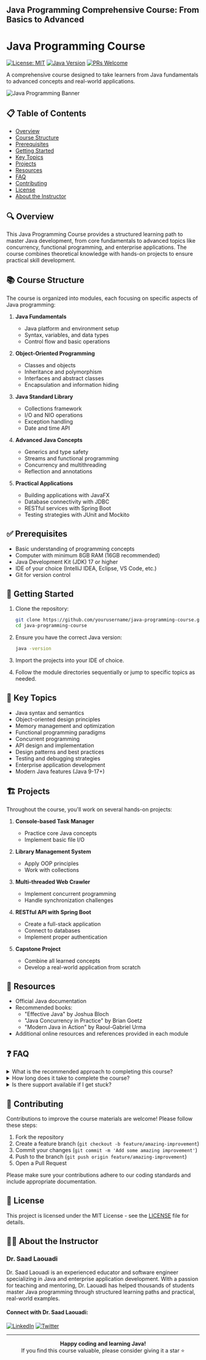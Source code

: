 ## Java Programming Comprehensive Course: From Basics to Advanced
# Java Programming Course

[![License: MIT](https://img.shields.io/badge/License-MIT-yellow.svg)](https://opensource.org/licenses/MIT)
[![Java Version](https://img.shields.io/badge/java-21%2B-blue)](https://www.oracle.com/java/technologies/downloads/#java21)
[![PRs Welcome](https://img.shields.io/badge/PRs-welcome-brightgreen.svg)](http://makeapullrequest.com)

A comprehensive course designed to take learners from Java fundamentals to advanced concepts and real-world applications.

![Java Programming Banner](https://via.placeholder.com/1200x300?text=Java+Programming+Course)

## 📋 Table of Contents

- [Overview](#overview)
- [Course Structure](#course-structure)
- [Prerequisites](#prerequisites)
- [Getting Started](#getting-started)
- [Key Topics](#key-topics)
- [Projects](#projects)
- [Resources](#resources)
- [FAQ](#faq)
- [Contributing](#contributing)
- [License](#license)
- [About the Instructor](#about-the-instructor)

## 🔍 Overview

This Java Programming Course provides a structured learning path to master Java development, from core fundamentals to advanced topics like concurrency, functional programming, and enterprise applications. The course combines theoretical knowledge with hands-on projects to ensure practical skill development.

## 📚 Course Structure

The course is organized into modules, each focusing on specific aspects of Java programming:

1. **Java Fundamentals**
   - Java platform and environment setup
   - Syntax, variables, and data types
   - Control flow and basic operations

2. **Object-Oriented Programming**
   - Classes and objects
   - Inheritance and polymorphism
   - Interfaces and abstract classes
   - Encapsulation and information hiding

3. **Java Standard Library**
   - Collections framework
   - I/O and NIO operations
   - Exception handling
   - Date and time API

4. **Advanced Java Concepts**
   - Generics and type safety
   - Streams and functional programming
   - Concurrency and multithreading
   - Reflection and annotations

5. **Practical Applications**
   - Building applications with JavaFX
   - Database connectivity with JDBC
   - RESTful services with Spring Boot
   - Testing strategies with JUnit and Mockito

## ✅ Prerequisites

- Basic understanding of programming concepts
- Computer with minimum 8GB RAM (16GB recommended)
- Java Development Kit (JDK) 17 or higher
- IDE of your choice (IntelliJ IDEA, Eclipse, VS Code, etc.)
- Git for version control

## 🚀 Getting Started

1. Clone the repository:
   ```bash
   git clone https://github.com/yourusername/java-programming-course.git
   cd java-programming-course
   ```

2. Ensure you have the correct Java version:
   ```bash
   java -version
   ```

3. Import the projects into your IDE of choice.

4. Follow the module directories sequentially or jump to specific topics as needed.

## 📝 Key Topics

- Java syntax and semantics
- Object-oriented design principles
- Memory management and optimization
- Functional programming paradigms
- Concurrent programming
- API design and implementation
- Design patterns and best practices
- Testing and debugging strategies
- Enterprise application development
- Modern Java features (Java 9-17+)

## 🏗️ Projects

Throughout the course, you'll work on several hands-on projects:

1. **Console-based Task Manager**
   - Practice core Java concepts
   - Implement basic file I/O

2. **Library Management System**
   - Apply OOP principles
   - Work with collections

3. **Multi-threaded Web Crawler**
   - Implement concurrent programming
   - Handle synchronization challenges

4. **RESTful API with Spring Boot**
   - Create a full-stack application
   - Connect to databases
   - Implement proper authentication

5. **Capstone Project**
   - Combine all learned concepts
   - Develop a real-world application from scratch

## 📖 Resources

- Official Java documentation
- Recommended books:
  - "Effective Java" by Joshua Bloch
  - "Java Concurrency in Practice" by Brian Goetz
  - "Modern Java in Action" by Raoul-Gabriel Urma
- Additional online resources and references provided in each module

## ❓ FAQ

<details>
<summary>What is the recommended approach to completing this course?</summary>
<p>We recommend following the modules sequentially as each builds upon previous knowledge. Allocate time for both theoretical learning and hands-on practice with the accompanying exercises and projects.</p>
</details>

<details>
<summary>How long does it take to complete the course?</summary>
<p>The course is designed to be completed in approximately 12-16 weeks with 8-10 hours of study per week. However, you can adjust the pace based on your prior experience and available time.</p>
</details>

<details>
<summary>Is there support available if I get stuck?</summary>
<p>Yes! You can open an issue in the repository for technical questions, or reach out to the instructor via the social media links provided below.</p>
</details>

## 👐 Contributing

Contributions to improve the course materials are welcome! Please follow these steps:

1. Fork the repository
2. Create a feature branch (`git checkout -b feature/amazing-improvement`)
3. Commit your changes (`git commit -m 'Add some amazing improvement'`)
4. Push to the branch (`git push origin feature/amazing-improvement`)
5. Open a Pull Request

Please make sure your contributions adhere to our coding standards and include appropriate documentation.

## 📄 License

This project is licensed under the MIT License - see the [LICENSE](LICENSE) file for details.

## 👨‍🏫 About the Instructor

### Dr. Saad Laouadi

Dr. Saad Laouadi is an experienced educator and software engineer specializing in Java and enterprise application development. With a passion for teaching and mentoring, Dr. Laouadi has helped thousands of students master Java programming through structured learning paths and practical, real-world examples.

#### Connect with Dr. Saad Laouadi:

[![LinkedIn](https://img.shields.io/badge/LinkedIn-0077B5?style=for-the-badge&logo=linkedin&logoColor=white)](https://www.linkedin.com/in/saad-laouadi/)
[![Twitter](https://img.shields.io/badge/Twitter-1DA1F2?style=for-the-badge&logo=twitter&logoColor=white)](https://x.com/DrSaadLa)

---

<p align="center">
  <b>Happy coding and learning Java!</b><br>
  If you find this course valuable, please consider giving it a star ⭐️
</p>


